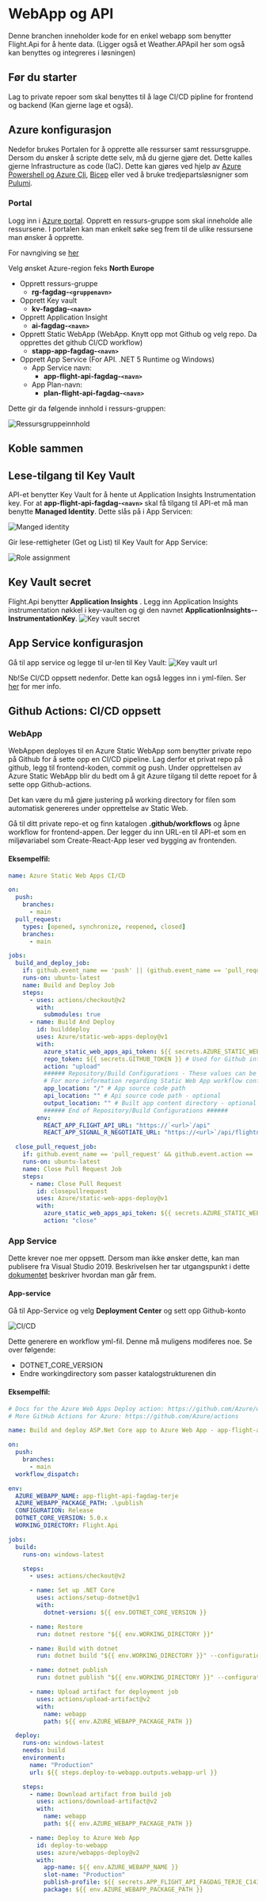 # WebApp og API

Denne branchen inneholder kode for en enkel webapp som benytter Flight.Api for å hente data. (Ligger også et Weather.APApiI her som også kan benyttes og integreres i løsningen)

## Før du starter

Lag to private repoer som skal benyttes til å lage CI/CD pipline for frontend og backend (Kan gjerne lage et også).

## Azure konfigurasjon

Nedefor brukes Portalen for å opprette alle ressurser samt ressursgruppe. Dersom du ønsker å scripte dette selv, må du gjerne gjøre det. Dette kalles gjerne Infrastructure as code (IaC). Dette kan gjøres ved hjelp av [Azure Powershell og Azure Cli](https://docs.microsoft.com/en-us/azure/azure-resource-manager/templates/), [Bicep](https://docs.microsoft.com/en-us/azure/azure-resource-manager/bicep/overview) eller ved å bruke tredjepartsløsnigner som [Pulumi](https://www.pulumi.com/docs/get-started/azure).

### Portal

Logg inn i [Azure portal](https://portal.azure.com/#home). Opprett en ressurs-gruppe som skal inneholde alle ressursene. I portalen kan man enkelt søke seg frem til de ulike ressursene man ønsker å opprette.

For navngiving se [her](https://docs.microsoft.com/en-us/azure/cloud-adoption-framework/ready/azure-best-practices/resource-abbreviations)

Velg ønsket Azure-region feks **North Europe**

- Opprett ressurs-gruppe
  - **rg-fagdag-`<gruppenavn>`**
- Opprett Key vault
  - **kv-fagdag-`<navn>`**
- Opprett Application Insight
  - **ai-fagdag-`<navn>`**
- Opprett Static WebApp (WebApp. Knytt opp mot Github og velg repo. Da opprettes det github CI/CD workflow)
  - **stapp-app-fagdag-`<navn>`**
- Opprett App Service (For API. .NET 5 Runtime og Windows)
  - App Service navn:
    - **app-flight-api-fagdag-`<navn>`**
  - App Plan-navn:
    - **plan-flight-api-fagdag-`<navn>`**

Dette gir da følgende innhold i ressurs-gruppen:

![Ressursgruppeinnhold](resource-group.png)

## Koble sammen

## Lese-tilgang til Key Vault

API-et benytter Key Vault for å hente ut Application Insights Instrumentation key. For at **app-flight-api-fagdag-`<navn>`** skal få tilgang til API-et må man benytte **Managed Identity**. Dette slås på i App Servicen:

![Manged identity](managed-identity.png)

Gir lese-rettigheter (Get og List) til Key Vault for App Service:

![Role assignment ](key-vault-assignment.png)

## Key Vault secret

Flight.Api benytter **Application Insights** . Legg inn Application Insights instrumentation nøkkel i key-vaulten og gi den navnet **ApplicationInsights--InstrumentationKey**.
![Key vault secret ](key-vault-secret.png)

## App Service konfigurasjon

Gå til app service og legge til ur-len til Key Vault:
![Key vault url ](app-service-config.png)

Nb!Se CI/CD oppsett nedenfor. Dette kan også legges inn i yml-filen. Ser [her](https://docs.microsoft.com/en-us/azure/azure-app-configuration/concept-github-action) for mer info.

## Github Actions: CI/CD oppsett

### WebApp

WebAppen deployes til en Azure Static WebApp som benytter private repo på Github for å sette opp en CI/CD pipeline. Lag derfor et privat repo på github, legg til frontend-koden, commit og push. Under opprettelsen av Azure Static WebApp blir du bedt om å git Azure tilgang til dette repoet for å sette opp Github-actions.

Det kan være du må gjøre justering på working directory for filen som automatisk genereres under opprettelse av Static Web.

Gå til ditt private repo-et og finn katalogen **.github/workflows** og åpne workflow for frontend-appen. Der legger du inn URL-en til API-et som en miljøvariabel som Create-React-App leser ved bygging av frontenden.

#### Eksempelfil:

```yml
name: Azure Static Web Apps CI/CD

on:
  push:
    branches:
      - main
  pull_request:
    types: [opened, synchronize, reopened, closed]
    branches:
      - main

jobs:
  build_and_deploy_job:
    if: github.event_name == 'push' || (github.event_name == 'pull_request' && github.event.action != 'closed')
    runs-on: ubuntu-latest
    name: Build and Deploy Job
    steps:
      - uses: actions/checkout@v2
        with:
          submodules: true
      - name: Build And Deploy
        id: builddeploy
        uses: Azure/static-web-apps-deploy@v1
        with:
          azure_static_web_apps_api_token: ${{ secrets.AZURE_STATIC_WEB_APPS_API_TOKEN_SALMON_PLANT_072AB0203 }}
          repo_token: ${{ secrets.GITHUB_TOKEN }} # Used for Github integrations (i.e. PR comments)
          action: "upload"
          ###### Repository/Build Configurations - These values can be configured to match your app requirements. ######
          # For more information regarding Static Web App workflow configurations, please visit: https://aka.ms/swaworkflowconfig
          app_location: "/" # App source code path
          api_location: "" # Api source code path - optional
          output_location: "" # Built app content directory - optional
          ###### End of Repository/Build Configurations ######
        env:
          REACT_APP_FLIGHT_API_URL: "https://`<url>`/api"
          REACT_APP_SIGNAL_R_NEGOTIATE_URL: "https://<url>`/api/flightnotifications/negotiate/"

  close_pull_request_job:
    if: github.event_name == 'pull_request' && github.event.action == 'closed'
    runs-on: ubuntu-latest
    name: Close Pull Request Job
    steps:
      - name: Close Pull Request
        id: closepullrequest
        uses: Azure/static-web-apps-deploy@v1
        with:
          azure_static_web_apps_api_token: ${{ secrets.AZURE_STATIC_WEB_APPS_API_TOKEN_SALMON_PLANT_072AB0203 }}
          action: "close"
```

### App Service

Dette krever noe mer oppsett. Dersom man ikke ønsker dette, kan man publisere fra Visual Studio 2019. Beskrivelsen her tar utgangspunkt i dette [dokumentet](https://docs.microsoft.com/en-us/azure/app-service/deploy-github-actions?tabs=applevel) beskriver hvordan man går frem.

#### App-service

Gå til App-Service og velg **Deployment Center** og sett opp Github-konto

![CI/CD](ci-cd-backend.png)

Dette generere en workflow yml-fil. Denne må muligens modiferes noe. Se over følgende:

- DOTNET_CORE_VERSION
- Endre workingdirectory som passer katalogstrukturenen din

#### Eksempelfil:

```yml
# Docs for the Azure Web Apps Deploy action: https://github.com/Azure/webapps-deploy
# More GitHub Actions for Azure: https://github.com/Azure/actions

name: Build and deploy ASP.Net Core app to Azure Web App - app-flight-api-fagdag-terje

on:
  push:
    branches:
      - main
  workflow_dispatch:

env:
  AZURE_WEBAPP_NAME: app-flight-api-fagdag-terje
  AZURE_WEBAPP_PACKAGE_PATH: .\publish
  CONFIGURATION: Release
  DOTNET_CORE_VERSION: 5.0.x
  WORKING_DIRECTORY: Flight.Api

jobs:
  build:
    runs-on: windows-latest

    steps:
      - uses: actions/checkout@v2

      - name: Set up .NET Core
        uses: actions/setup-dotnet@v1
        with:
          dotnet-version: ${{ env.DOTNET_CORE_VERSION }}

      - name: Restore
        run: dotnet restore "${{ env.WORKING_DIRECTORY }}"

      - name: Build with dotnet
        run: dotnet build "${{ env.WORKING_DIRECTORY }}" --configuration ${{ env.CONFIGURATION }} --no-restore

      - name: dotnet publish
        run: dotnet publish "${{ env.WORKING_DIRECTORY }}" --configuration ${{ env.CONFIGURATION }} --no-build --output "${{ env.AZURE_WEBAPP_PACKAGE_PATH }}"

      - name: Upload artifact for deployment job
        uses: actions/upload-artifact@v2
        with:
          name: webapp
          path: ${{ env.AZURE_WEBAPP_PACKAGE_PATH }}

  deploy:
    runs-on: windows-latest
    needs: build
    environment:
      name: "Production"
      url: ${{ steps.deploy-to-webapp.outputs.webapp-url }}

    steps:
      - name: Download artifact from build job
        uses: actions/download-artifact@v2
        with:
          name: webapp
          path: ${{ env.AZURE_WEBAPP_PACKAGE_PATH }}

      - name: Deploy to Azure Web App
        id: deploy-to-webapp
        uses: azure/webapps-deploy@v2
        with:
          app-name: ${{ env.AZURE_WEBAPP_NAME }}
          slot-name: "Production"
          publish-profile: ${{ secrets.APP_FLIGHT_API_FAGDAG_TERJE_C143}}
          package: ${{ env.AZURE_WEBAPP_PACKAGE_PATH }}
```
